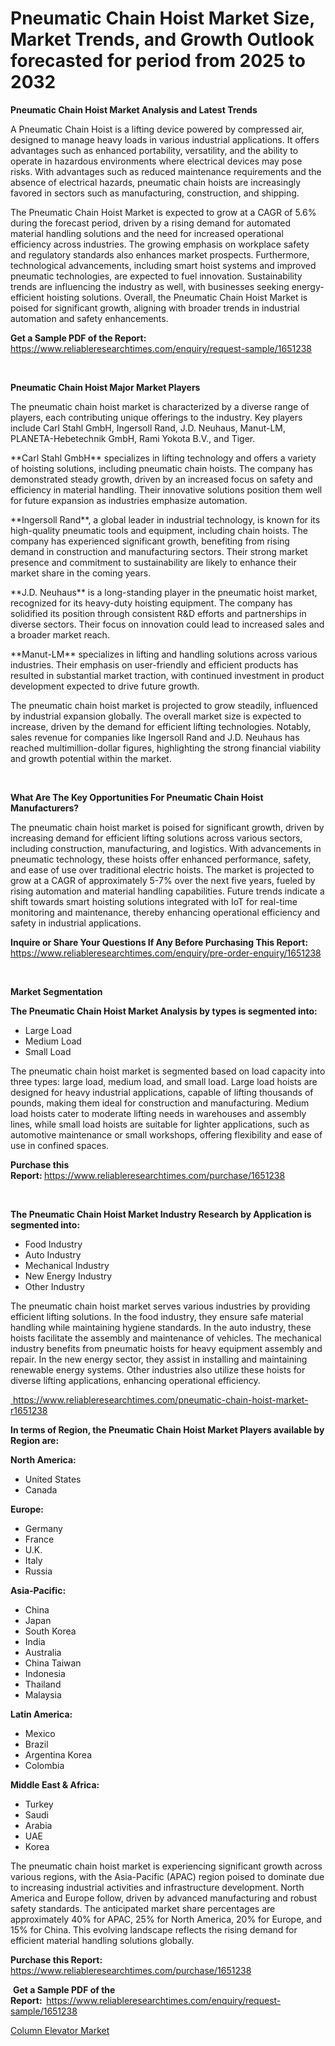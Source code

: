 <p><h1>Pneumatic Chain Hoist Market Size, Market Trends, and Growth Outlook forecasted for period from 2025 to 2032</h1></p><p><strong>Pneumatic Chain Hoist Market Analysis and Latest Trends</strong></p>
<p><p>A Pneumatic Chain Hoist is a lifting device powered by compressed air, designed to manage heavy loads in various industrial applications. It offers advantages such as enhanced portability, versatility, and the ability to operate in hazardous environments where electrical devices may pose risks. With advantages such as reduced maintenance requirements and the absence of electrical hazards, pneumatic chain hoists are increasingly favored in sectors such as manufacturing, construction, and shipping.</p><p>The Pneumatic Chain Hoist Market is expected to grow at a CAGR of 5.6% during the forecast period, driven by a rising demand for automated material handling solutions and the need for increased operational efficiency across industries. The growing emphasis on workplace safety and regulatory standards also enhances market prospects. Furthermore, technological advancements, including smart hoist systems and improved pneumatic technologies, are expected to fuel innovation. Sustainability trends are influencing the industry as well, with businesses seeking energy-efficient hoisting solutions. Overall, the Pneumatic Chain Hoist Market is poised for significant growth, aligning with broader trends in industrial automation and safety enhancements.</p></p>
<p><strong>Get a Sample PDF of the Report:&nbsp;</strong> <a href="https://www.reliableresearchtimes.com/enquiry/request-sample/1651238?utm_campaign=2189&utm_medium=2&utm_source=Github&utm_content=ia&utm_term=17022025&utm_id=pneumatic-chain-hoist">https://www.reliableresearchtimes.com/enquiry/request-sample/1651238</a></p>
<p>&nbsp;</p>
<p><strong>Pneumatic Chain Hoist Major Market Players</strong></p>
<p><p>The pneumatic chain hoist market is characterized by a diverse range of players, each contributing unique offerings to the industry. Key players include Carl Stahl GmbH, Ingersoll Rand, J.D. Neuhaus, Manut-LM, PLANETA-Hebetechnik GmbH, Rami Yokota B.V., and Tiger.</p><p>**Carl Stahl GmbH** specializes in lifting technology and offers a variety of hoisting solutions, including pneumatic chain hoists. The company has demonstrated steady growth, driven by an increased focus on safety and efficiency in material handling. Their innovative solutions position them well for future expansion as industries emphasize automation.</p><p>**Ingersoll Rand**, a global leader in industrial technology, is known for its high-quality pneumatic tools and equipment, including chain hoists. The company has experienced significant growth, benefiting from rising demand in construction and manufacturing sectors. Their strong market presence and commitment to sustainability are likely to enhance their market share in the coming years.</p><p>**J.D. Neuhaus** is a long-standing player in the pneumatic hoist market, recognized for its heavy-duty hoisting equipment. The company has solidified its position through consistent R&D efforts and partnerships in diverse sectors. Their focus on innovation could lead to increased sales and a broader market reach.</p><p>**Manut-LM** specializes in lifting and handling solutions across various industries. Their emphasis on user-friendly and efficient products has resulted in substantial market traction, with continued investment in product development expected to drive future growth.</p><p>The pneumatic chain hoist market is projected to grow steadily, influenced by industrial expansion globally. The overall market size is expected to increase, driven by the demand for efficient lifting technologies. Notably, sales revenue for companies like Ingersoll Rand and J.D. Neuhaus has reached multimillion-dollar figures, highlighting the strong financial viability and growth potential within the market.</p></p>
<p>&nbsp;</p>
<p><strong>What Are The Key Opportunities For Pneumatic Chain Hoist Manufacturers?</strong></p>
<p><p>The pneumatic chain hoist market is poised for significant growth, driven by increasing demand for efficient lifting solutions across various sectors, including construction, manufacturing, and logistics. With advancements in pneumatic technology, these hoists offer enhanced performance, safety, and ease of use over traditional electric hoists. The market is projected to grow at a CAGR of approximately 5-7% over the next five years, fueled by rising automation and material handling capabilities. Future trends indicate a shift towards smart hoisting solutions integrated with IoT for real-time monitoring and maintenance, thereby enhancing operational efficiency and safety in industrial applications.</p></p>
<p><strong>Inquire or Share Your Questions If Any Before Purchasing This Report:</strong> <a href="https://www.reliableresearchtimes.com/enquiry/pre-order-enquiry/1651238?utm_campaign=2189&utm_medium=2&utm_source=Github&utm_content=ia&utm_term=17022025&utm_id=pneumatic-chain-hoist">https://www.reliableresearchtimes.com/enquiry/pre-order-enquiry/1651238</a></p>
<p>&nbsp;</p>
<p><strong>Market Segmentation</strong></p>
<p><strong>The Pneumatic Chain Hoist Market Analysis by types is segmented into:</strong></p>
<p><ul><li>Large Load</li><li>Medium Load</li><li>Small Load</li></ul></p>
<p><p>The pneumatic chain hoist market is segmented based on load capacity into three types: large load, medium load, and small load. Large load hoists are designed for heavy industrial applications, capable of lifting thousands of pounds, making them ideal for construction and manufacturing. Medium load hoists cater to moderate lifting needs in warehouses and assembly lines, while small load hoists are suitable for lighter applications, such as automotive maintenance or small workshops, offering flexibility and ease of use in confined spaces.</p></p>
<p><strong>Purchase this Report:&nbsp;</strong><a href="https://www.reliableresearchtimes.com/purchase/1651238?utm_campaign=2189&utm_medium=2&utm_source=Github&utm_content=ia&utm_term=17022025&utm_id=pneumatic-chain-hoist">https://www.reliableresearchtimes.com/purchase/1651238</a></p>
<p>&nbsp;</p>
<p><strong>The Pneumatic Chain Hoist Market Industry Research by Application is segmented into:</strong></p>
<p><ul><li>Food Industry</li><li>Auto Industry</li><li>Mechanical Industry</li><li>New Energy Industry</li><li>Other Industry</li></ul></p>
<p><p>The pneumatic chain hoist market serves various industries by providing efficient lifting solutions. In the food industry, they ensure safe material handling while maintaining hygiene standards. In the auto industry, these hoists facilitate the assembly and maintenance of vehicles. The mechanical industry benefits from pneumatic hoists for heavy equipment assembly and repair. In the new energy sector, they assist in installing and maintaining renewable energy systems. Other industries also utilize these hoists for diverse lifting applications, enhancing operational efficiency.</p></p>
<p><a href="https://www.reliableresearchtimes.com/pneumatic-chain-hoist-market-r1651238?utm_campaign=2189&utm_medium=2&utm_source=Github&utm_content=ia&utm_term=17022025&utm_id=pneumatic-chain-hoist">&nbsp;https://www.reliableresearchtimes.com/pneumatic-chain-hoist-market-r1651238</a></p>
<p><strong>In terms of Region, the Pneumatic Chain Hoist Market Players available by Region are:</strong></p>
<p>
    <p> <strong> North America: </strong>
        <ul>
            <li>United States</li>
            <li>Canada</li>
        </ul>
        </p> 
    <p> <strong> Europe: </strong>
        <ul>
            <li>Germany</li>
            <li>France</li>
            <li>U.K.</li>
            <li>Italy</li>
            <li>Russia</li>
        </ul>
        </p> 
    <p> <strong> Asia-Pacific: </strong>
        <ul>
            <li>China</li>
            <li>Japan</li>
            <li>South Korea</li>
            <li>India</li>
            <li>Australia</li>
            <li>China Taiwan</li>
            <li>Indonesia</li>
            <li>Thailand</li>
            <li>Malaysia</li>
        </ul>
        </p> 
    <p> <strong> Latin America: </strong>
        <ul>
            <li>Mexico</li>
            <li>Brazil</li>
            <li>Argentina Korea</li>
            <li>Colombia</li>
        </ul>
        </p> 
    <p> <strong> Middle East & Africa: </strong>
        <ul>
            <li>Turkey</li>
            <li>Saudi</li>
            <li>Arabia</li>
            <li>UAE</li>
            <li>Korea</li>
        </ul>
    </p>
    </p>
<p><p>The pneumatic chain hoist market is experiencing significant growth across various regions, with the Asia-Pacific (APAC) region poised to dominate due to increasing industrial activities and infrastructure development. North America and Europe follow, driven by advanced manufacturing and robust safety standards. The anticipated market share percentages are approximately 40% for APAC, 25% for North America, 20% for Europe, and 15% for China. This evolving landscape reflects the rising demand for efficient material handling solutions globally.</p></p>
<p><strong>Purchase this Report: </strong><a href="https://www.reliableresearchtimes.com/purchase/1651238?utm_campaign=2189&utm_medium=2&utm_source=Github&utm_content=ia&utm_term=17022025&utm_id=pneumatic-chain-hoist">https://www.reliableresearchtimes.com/purchase/1651238</a></p>
<p>&nbsp;<strong>Get a Sample PDF of the Report:&nbsp;&nbsp;</strong><a href="https://www.reliableresearchtimes.com/enquiry/request-sample/1651238?utm_campaign=2189&utm_medium=2&utm_source=Github&utm_content=ia&utm_term=17022025&utm_id=pneumatic-chain-hoist">https://www.reliableresearchtimes.com/enquiry/request-sample/1651238</a></p>
<p><strong></strong></p>
<p><p><a href="https://github.com/NargisHussain75/Market-Research-Report-List-1/blob/main/column-elevator-market.md?utm_campaign=2189&utm_medium=2&utm_source=Github&utm_content=ia&utm_term=17022025&utm_id=pneumatic-chain-hoist">Column Elevator Market</a></p></p>